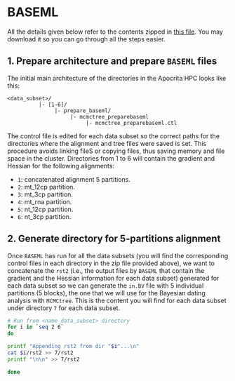 # BASEML
All the details given below refer to the contents zipped in
[this file](https://www.dropbox.com/scl/fi/31koa6sj985up03213f8c/SeqBayesS2_BASEML.zip?rlkey=farhdhykszi9kto78nx5qykao&st=phbtmr3c&dl=0).
You may download it so you can go through all the steps easier.

## 1. Prepare architecture and prepare `BASEML` files
The initial main architecture of the directories in the Apocrita HPC looks like this:

```
<data_subset>/
          |- [1-6]/
               |- prepare_baseml/
			        |- mcmctree_preparebaseml
						 |- mcmctree_preparebaseml.ctl
```

The control file is edited for each data subset so the correct paths for the directories where 
the alignment and tree files were saved is set. This procedure avoids linking fileS or copying files,
thus saving memory and file space in the cluster.
Directories from 1 to 6 will contain the gradient and Hessian for the following alignments:   

   * `1`: concatenated alignment 5 partitions.   
   * `2`: mt_12cp partition.   
   * `3`: mt_3cp partition.   
   * `4`: mt_rna partition.   
   * `5`: nt_12cp partition.   
   * `6`: nt_3cp partition.   
   
## 2. Generate directory for 5-partitions alignment
Once `BASEML` has run for all the data subsets (you will find the corresponding control files in each 
directory in the zip file provided above), we want to concatenate the `rst2` (i.e., the output 
files by `BASEML` that contain the gradient and the Hessian information for each data subset) generated 
for each data subset so we can generate the `in.BV` file with 5 individual partitions (5 blocks), the one that 
we will use for the Bayesian dating analysis with `MCMCtree`.
This is the content you will find for each data subset under directory `7` for each data subset.

```sh
# Run from <name_data_subset> directory
for i in `seq 2 6`
do

printf "Appending rst2 from dir "$i"...\n"
cat $i/rst2 >> 7/rst2 
printf "\n\n" >> 7/rst2

done
```
